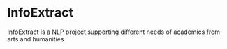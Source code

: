 # InfoExtract
InfoExtract is a NLP project supporting different needs of academics from arts and humanities
